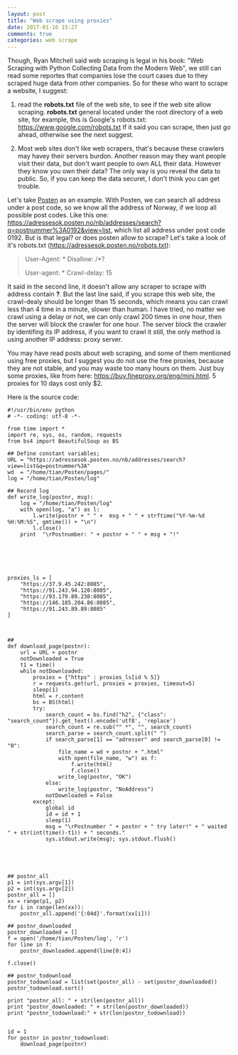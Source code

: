 ```yaml
---
layout: post
title: "Web scrape using proxies"
date: 2017-01-16 15:27
comments: true
categories: web scrape
---
```


Though, Ryan Mitchell said web scraping is legal in his book: "Web Scraping with Python Collecting Data from the Modern Web", we still can read some reportes that companies lose the court cases due to they scraped huge data from other companies. So for these who want to scrape a website, I suggest:

1. read the **robots.txt** file of the web site, to see if the web site allow scraping. **robots.txt** general located under the root directory of a web site, for example, this is Google's robots.txt: https://www.google.com/robots.txt If it said you can scrape, then just go ahead, otherwise see the next suggest. 

2. Most web sites don't like web scrapers, that's because these crawlers may havey their servers burdon. Another reason may they want people visit their data, but don't want people to own ALL their data. However they know you own their data? The only way is you reveal the data to public. So, if you can keep the data securet, I don't think you can get trouble. 

Let's take [Posten](https://adressesok.posten.no/) as an example. With Posten, we can search all address under a post code, so we know all the address of Norway, if we loop all possible post codes.  Like this one: 
https://adressesok.posten.no/nb/addresses/search?q=postnummer%3A0192&view=list, which list all address under post code 0192. But is that legal? or does posten allow to scrape? Let's take a look of it's robots.txt (https://adressesok.posten.no/robots.txt): 



>User-Agent: *
>Disallow: /*?
>
>User-agent: *
>Crawl-delay: 15

It said in the second line, it doesn't allow any scraper to scrape with address contain **?**. But the last line said, if you scrape this web site, the crawl-dealy should be longer than 15 seconds, which means you can crawl less than 4 time in a minute, slower than human. I have tried, no matter we crawl using a delay or not, we can only crawl 200 times in one hour, then the server will block the crawler for one hour. The server block the crawler by identifing its IP address, if you want to crawl it still, the only method is using another IP address: proxy server. 

You may have read posts about web scraping, and some of them mentioned using free proxies, but I suggest you do not use the free proxies, because they are not stable, and you may waste too many hours on them. Just buy some proxies, like from here: https://buy.fineproxy.org/eng/mini.html. 5 proxies for 10 days cost only $2. 



Here is the source code:


~~~~
#!/usr/bin/env python
# -*- coding: utf-8 -*-

from time import *
import re, sys, os, random, requests
from bs4 import BeautifulSoup as BS

## Define constant variables;
URL = "https://adressesok.posten.no/nb/addresses/search?view=list&q=postnummer%3A"
wd  = "/home/tian/Posten/pages/"
log = "/home/tian/Posten/log"

~~~~


~~~~
## Record log
def write_log(postnr, msg):
    log = "/home/tian/Posten/log"
    with open(log, "a") as l:
        l.write(postnr + " " +  msg + " " + strftime("%Y-%m-%d %H:%M:%S", gmtime()) + "\n")
        l.close()
    print  "\rPostnumber: " + postnr + " " + msg + "!"


    
    


proxies_ls = [
    "https://37.9.45.242:8085",
    "https://91.243.94.120:8085",
    "https://93.179.89.230:8085",
    "https://146.185.204.86:8085",
    "https://91.243.89.89:8085"
]   



##
def download_page(postnr):
    url = URL + postnr
    notDownloaded = True
    t1 = time()
    while notDownloaded:
        proxies = {"https" : proxies_ls[id % 5]}
        r = requests.get(url, proxies = proxies, timeout=5)
        sleep(1)
        html = r.content
        bs = BS(html)
        try:
            search_count = bs.find("h2", {"class": "search_count"}).get_text().encode('utf8', 'replace')
            search_count = re.sub("^ *", "", search_count)
            search_parse = search_count.split(" ")
            if search_parse[1] == "adresser" and search_parse[0] != "0":
                file_name = wd + postnr + ".html"
                with open(file_name, "w") as f:
                    f.write(html)
                    f.close()
                write_log(postnr, "OK")
            else:
                write_log(postnr, "NoAddress")
            notDownloaded = False
        except:
            global id
            id = id + 1
            sleep(1)
            msg = "\rPostnumber " + postnr + " try later!" + " waited " + str(int(time()-t1)) + " seconds."
            sys.stdout.write(msg); sys.stdout.flush()


            
~~~~  

~~~~        
            
## postnr_all
p1 = int(sys.argv[1])
p2 = int(sys.argv[2])
postnr_all = []
xx = range(p1, p2)
for i in range(len(xx)):
    postnr_all.append('{:04d}'.format(xx[i]))

## postnr_downloaded
postnr_downloaded = []
f = open('/home/tian/Posten/log', 'r')
for line in f:
    postnr_downloaded.append(line[0:4])

f.close()

## postnr_todownload
postnr_todownload = list(set(postnr_all) - set(postnr_downloaded))
postnr_todownload.sort()

print "postnr_all: " + str(len(postnr_all))
print "postnr_downloaded: " + str(len(postnr_downloaded))
print "postnr_todownload:" + str(len(postnr_todownload))


id = 1
for postnr in postnr_todownload:
    download_page(postnr)

~~~~  
